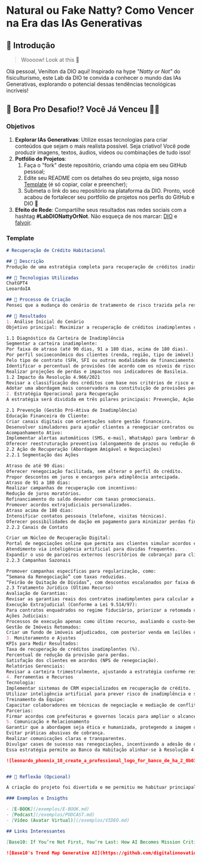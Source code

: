 # Natural ou Fake Natty? Como Vencer na Era das IAs Generativas

## 🚀 Introdução

> Woooow! Look at this 👀

Olá pessoal, Venilton da DIO aqui! Inspirado na hype _"Natty or Not"_ do fisiculturismo, este Lab da DIO te convida a conhecer o mundo das IAs Generativas, explorando o potencial dessas tendências tecnológicas incríveis!

## 🎯 Bora Pro Desafio!? Você Já Venceu 💪🤓

### Objetivos

1. **Explorar IAs Generativas**: Utilize essas tecnologias para criar conteúdos que sejam o mais realista possível. Seja criativo! Você pode produzir imagens, textos, áudios, vídeos ou combinações de tudo isso!
1. **Potfólio de Projetos**:
    1. Faça o "fork" deste repositório, criando uma cópia em seu GitHub pessoal;
    2. Edite seu README com os detalhes do seu projeto, siga nosso [Template](#template) (é só copiar, colar e preencher);
    3. Submeta o link do seu repositório na plataforma da DIO. Pronto, você acabou de fortalecer seu portfólio de projetos nos perfis do GitHub e DIO 🚀
1. **Efeito de Rede**: Compartilhe seus resultados nas redes sociais com a hashtag **#LabDIONattyOrNot**. Não esqueça de nos marcar: [DIO](https://www.linkedin.com/school/dio-makethechange) e [falvojr](https://www.linkedin.com/in/falvojr).

### Template

```markdown
# Recuperação de Crédito Habitacional

## 📒 Descrição
Produção de uma estratégia completa para recuperação de créditos inadimplentes em contratos de financiamento habitacional.

## 🤖 Tecnologias Utilizadas
ChatGPT4
LeoardoIA

## 🧐 Processo de Criação
Pensei que a mudança do cenário de tratamento de risco trazida pela resolução 4966/2021 do Banco Central trouxe desafios e também oportunidades para as formas de recuperação de crédito, em sua totalidade. Decidi então compartimentar uma estratégia pensando especificamente nos contratos de financiamento habitacional e a partir daí trabalhei com a IA para buscar estratégias que trouxessem os resultado mais acertivos e com melhor custo.

## 🚀 Resultados
1. Análise Inicial do Cenário
Objetivo principal: Maximizar a recuperação de créditos inadimplentes com eficiência operacional, preservando a imagem do banco e a relação com os clientes.

1.1 Diagnóstico da Carteira de Inadimplência
Segmentar a carteira inadimplente:
Por faixa de atraso (até 90 dias, 91 a 180 dias, acima de 180 dias).
Por perfil socioeconômico dos clientes (renda, região, tipo de imóvel).
Pelo tipo de contrato (SFH, SFI ou outras modalidades de financiamento).
Identificar o percentual de provisões (de acordo com os níveis de risco definidos pela Resolução 4.966/2021).
Realizar projeções de perdas e impactos nos indicadores de Basileia.
1.2 Impacto da Resolução 4.966/2021
Revisar a classificação dos créditos com base nos critérios de risco e atraso.
Adotar uma abordagem mais conservadora na constituição de provisões para contratos com maior probabilidade de perda.
2. Estratégia Operacional para Recuperação
A estratégia será dividida em três pilares principais: Prevenção, Ação de Recuperação e Tratamento Jurídico.

2.1 Prevenção (Gestão Pró-Ativa de Inadimplência)
Educação Financeira do Cliente:
Criar canais digitais com orientações sobre gestão financeira.
Desenvolver simuladores para ajudar clientes a renegociar contratos ou ajustar parcelas.
Acompanhamento Ativo:
Implementar alertas automáticos (SMS, e-mail, WhatsApp) para lembrar de vencimentos de parcelas.
Oferecer reestruturação preventiva (alongamento de prazos ou redução de parcelas) para clientes com dificuldades financeiras emergentes.
2.2 Ação de Recuperação (Abordagem Amigável e Negociações)
2.2.1 Segmentação das Ações

Atraso de até 90 dias:
Oferecer renegociação facilitada, sem alterar o perfil do crédito.
Propor descontos em juros e encargos para adimplência antecipada.
Atraso de 91 a 180 dias:
Realizar campanhas de recuperação com incentivos:
Redução de juros moratórios.
Refinanciamento do saldo devedor com taxas promocionais.
Promover acordos extrajudiciais personalizados.
Atraso acima de 180 dias:
Intensificar contatos pessoais (telefone, visitas técnicas).
Oferecer possibilidades de dação em pagamento para minimizar perdas financeiras.
2.2.2 Canais de Contato

Criar um Núcleo de Recuperação Digital:
Portal de negociações online que permita aos clientes simular acordos em tempo real.
Atendimento via inteligência artificial para dúvidas frequentes.
Expandir o uso de parceiros externos (escritórios de cobrança) para clientes com atrasos superiores a 180 dias.
2.2.3 Campanhas Sazonais

Promover campanhas específicas para regularização, como:
“Semana da Renegociação” com taxas reduzidas.
“Feirão de Quitação de Dívidas”, com descontos escalonados por faixa de atraso.
2.3 Tratamento Jurídico (Último Recurso)
Avaliação de Garantias:
Revisar as garantias reais dos contratos inadimplentes para calcular a viabilidade de execução.
Execução Extrajudicial (Conforme a Lei 9.514/97):
Para contratos enquadrados no regime fiduciário, priorizar a retomada do imóvel por meio da alienação extrajudicial.
Ações Judiciais:
Processos de execução apenas como último recurso, avaliando o custo-benefício para o banco.
Gestão de Imóveis Retomados:
Criar um fundo de imóveis adjudicados, com posterior venda em leilões ou oferta direta no mercado imobiliário.
3. Monitoramento e Ajustes
KPIs para Medir Resultados:
Taxa de recuperação de créditos inadimplentes (%).
Percentual de redução da provisão para perdas.
Satisfação dos clientes em acordos (NPS de renegociação).
Relatórios Gerenciais:
Revisar a carteira trimestralmente, ajustando a estratégia conforme resultados.
4. Ferramentas e Recursos
Tecnologia:
Implementar sistemas de CRM especializados em recuperação de crédito.
Utilizar inteligência artificial para prever risco de inadimplência e sugerir melhores abordagens.
Treinamento da Equipe:
Capacitar colaboradores em técnicas de negociação e mediação de conflitos.
Parcerias:
Firmar acordos com prefeituras e governos locais para ampliar o alcance de programas de regularização habitacional.
5. Comunicação e Relacionamento
Garantir que a abordagem seja ética e humanizada, protegendo a imagem do Banco da Habitação:
Evitar práticas abusivas de cobrança.
Realizar comunicações claras e transparentes.
Divulgar cases de sucesso nas renegociações, incentivando a adesão de outros clientes.
Essa estratégia permite ao Banco da Habitação alinhar-se à Resolução 4.966/2021, garantindo uma abordagem eficiente e responsável para a recuperação de créditos, preservando a relação com os clientes e minimizando perdas financeiras. Caso precise de mais detalhes ou ajustes, é só avisar!

![leonardo_phoenix_10_create_a_professional_logo_for_banco_de_ha_2_0b03ace8-6154-4174-87f3-dd9487e87d37](https://github.com/user-attachments/assets/c970e2d5-6b84-4ebd-9187-3d920277f167)


## 💭 Reflexão (Opcional)

A criação do projeto foi divertida e me permitiu me habituar princiapalmente com a criação de imagens a partir de IA. Também pude exercitar a formatação dos scripts para melhor adequação aos meus objetivos. Foi interessante reforçar a ciência de que trabalhar com o apoio das ferramentas corretas pode trazer resultados mais acertivos e rápidos.

### Exemplos e Insigths

- [E-BOOK](/exemplos/E-BOOK.md)
- [Podcast](/exemplos/PODCAST.md)
- [Vídeo (Avatar Virtual)](/exemplos/VIDEO.md)

## Links Interessantes

[Base10: If You’re Not First, You’re Last: How AI Becomes Mission Critical](https://base10.vc/post/generative-ai-mission-critical/)

![Base10's Trend Map Generative AI](https://github.com/digitalinnovationone/lab-natty-or-not/assets/730492/f4df26e8-f8f7-4419-8252-c69d73ea930c)
